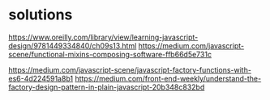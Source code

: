 # solutions

https://www.oreilly.com/library/view/learning-javascript-design/9781449334840/ch09s13.html
https://medium.com/javascript-scene/functional-mixins-composing-software-ffb66d5e731c

https://medium.com/javascript-scene/javascript-factory-functions-with-es6-4d224591a8b1
https://medium.com/front-end-weekly/understand-the-factory-design-pattern-in-plain-javascript-20b348c832bd